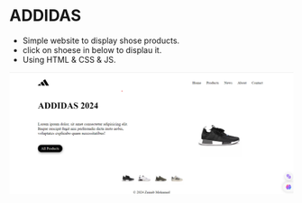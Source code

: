 # ADDIDAS

- Simple website to display shose products.
- click on shoese in below to displau it.
- Using HTML & CSS & JS.

![Home Page](shose.png)
